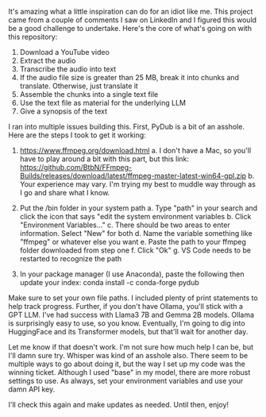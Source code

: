 It's amazing what a little inspiration can do for an idiot like me. This project came from a couple of comments I saw on LinkedIn 
and I figured this would be a good challenge to undertake. Here's the core of what's going on with this repository:

1) Download a YouTube video
2) Extract the audio
3) Transcribe the audio into text
4) If the audio file size is greater than 25 MB, break it into chunks and translate. Otherwise, just translate it
5) Assemble the chunks into a single text file
6) Use the text file as material for the underlying LLM
7) Give a synopsis of the text

I ran into multiple issues building this. First, PyDub is a bit of an asshole. Here are the steps I took to get it working:

1) https://www.ffmpeg.org/download.html
   a. I don't have a Mac, so you'll have to play around a bit with this part, but this link:
         https://github.com/BtbN/FFmpeg-Builds/releases/download/latest/ffmpeg-master-latest-win64-gpl.zip
   b. Your experience may vary. I'm trying my best to muddle way through as I go and share what I know.
   
2) Put the /bin folder in your system path
   a. Type "path" in your search and click the icon that says "edit the system environment variables
   b. Click "Environment Variables..."
   c. There should be two areas to enter information. Select "New" for both
   d. Name the variable something like "ffmpeg" or whatever else you want
   e. Paste the path to your ffmpeg folder downloaded from step one
   f. Click "Ok"
   g. VS Code needs to be restarted to recognize the path
   
3) In your package manager (I use Anaconda), paste the following then update your index:
         conda install -c conda-forge pydub

Make sure to set your own file paths. I included plenty of print statements to help track progress. Further, if you don't have
Ollama, you'll stick with a GPT LLM. I've had success with Llama3 7B and Gemma 2B models. Ollama is surprisingly easy to use, 
so you know. Eventually, I'm going to dig into HuggingFace and its Transformer models, but that'll wait for another day.

Let me know if that doesn't work. I'm not sure how much help I can be, but I'll damn sure try. Whisper was kind of an asshole also. 
There seem to be multiple ways to go about doing it, but the way I set up my code was the winning ticket. Although I used "base" in
my model, there are more robust settings to use. As always, set your environment variables and use your damn API key. 

I'll check this again and make updates as needed. Until then, enjoy!
